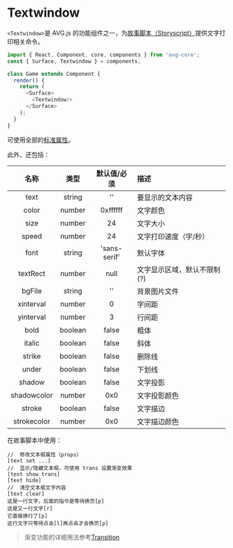 # Textwindow

`<Textwindow>`是 AVG.js 的功能组件之一，为[故事脚本（Storyscript）](zh/storyscript.md)提供文字打印相关命令。

```javascript
import { React, Component, core, components } from 'avg-core';
const { Surface, Textwindow } = components;

class Game extends Component {
  render() {
    return (
      <Surface>
        <Textwindow/>
      </Surface>
    );
  }
}
```

可使用全部的[标准属性](zh/components-props.md)。

此外，还包括：

|    名称     |   类型    |    默认值/必须    | 描述 |
| :-------: | :-----: | :----------: | :-------------- |
|   text    | string  |      ''      | 要显示的文本内容 |
|   color   | number  |   0xffffff   | 文字颜色 |
|   size    | number  |      24      | 文字大小 |
|   speed   | number  |      24      | 文字打印速度（字/秒） |
|   font    | string  | 'sans-serif' | 默认字体 |
| textRect  | number  |     null     | 文字显示区域，默认不限制(?) |
|  bgFile   | string  |      ''      | 背景图片文件 |
| xinterval | number  |      0       | 字间距 |
| yinterval | number  |      3       | 行间距 |
|   bold    | boolean |    false     | 粗体 |
|  italic   | boolean |    false     | 斜体 |
| strike | boolean | false | 删除线 |
| under | boolean | false | 下划线 |
| shadow | boolean | false | 文字投影 |
| shadowcolor | number | 0x0 | 文字投影颜色 |
| stroke | boolean | false | 文字描边 |
| strokecolor | number | 0x0 | 文字描边颜色 |

在故事脚本中使用：

```storyscript
//  修改文本框属性（props）
[text set ...]   
//  显示/隐藏文本框，可使用 trans 设置渐变效果
[text show trans]
[text hide]
//  清空文本框文字内容
[text clear]
这是一行文字，后面的指令是等待换页[p]
这是又一行文字[r]
它直接换行了[p]
这行文字只等待点击[l]再点击才会换页[p]
```

> 渐变功能的详细用法参考[Transition](zh/components-function-transition.md)
